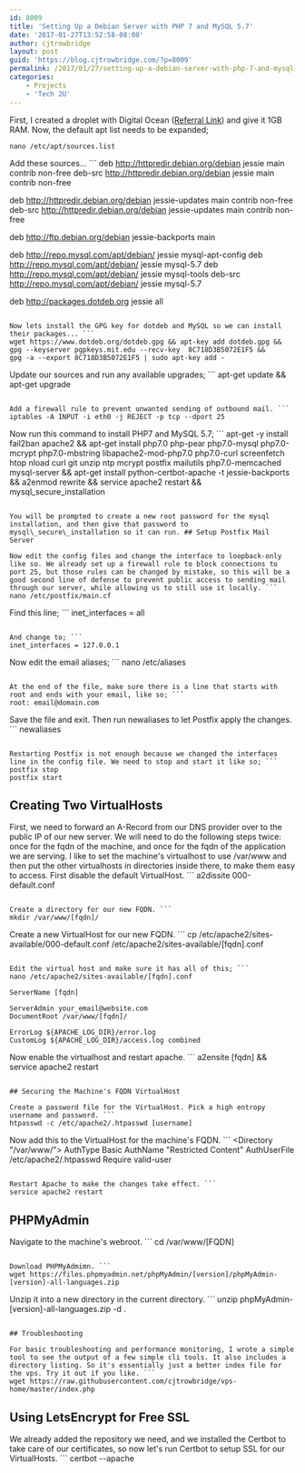 ```yaml
---
id: 8009
title: 'Setting Up a Debian Server with PHP 7 and MySQL 5.7'
date: '2017-01-27T13:52:58-08:00'
author: cjtrowbridge
layout: post
guid: 'https://blog.cjtrowbridge.com/?p=8009'
permalink: /2017/01/27/setting-up-a-debian-server-with-php-7-and-mysql-5-7/
categories:
    - Projects
    - 'Tech 2U'
---
```


First, I created a droplet with Digital Ocean ([Referral Link](https://m.do.co/c/ecb56e953504)) and give it 1GB RAM. Now, the default apt list needs to be expanded;

```
nano /etc/apt/sources.list
```

Add these sources... ```
deb http://httpredir.debian.org/debian jessie main contrib non-free
deb-src http://httpredir.debian.org/debian jessie main contrib non-free

deb http://httpredir.debian.org/debian jessie-updates main contrib non-free
deb-src http://httpredir.debian.org/debian jessie-updates main contrib non-free

deb http://ftp.debian.org/debian jessie-backports main

deb http://repo.mysql.com/apt/debian/ jessie mysql-apt-config
deb http://repo.mysql.com/apt/debian/ jessie mysql-5.7
deb http://repo.mysql.com/apt/debian/ jessie mysql-tools
deb-src http://repo.mysql.com/apt/debian/ jessie mysql-5.7

deb http://packages.dotdeb.org jessie all
```

Now lets install the GPG key for dotdeb and MySQL so we can install their packages... ```
wget https://www.dotdeb.org/dotdeb.gpg && apt-key add dotdeb.gpg &&
gpg --keyserver pgpkeys.mit.edu --recv-key  8C718D3B5072E1F5 &&
gpg -a --export 8C718D3B5072E1F5 | sudo apt-key add -
```

Update our sources and run any available upgrades; ```
apt-get update && apt-get upgrade
```

Add a firewall rule to prevent unwanted sending of outbound mail. ```
iptables -A INPUT -i eth0 -j REJECT -p tcp --dport 25
```

Now run this command to install PHP7 and MySQL 5.7; ```
apt-get -y install fail2ban apache2 && apt-get install php7.0 php-pear php7.0-mysql php7.0-mcrypt php7.0-mbstring libapache2-mod-php7.0 php7.0-curl screenfetch htop nload curl git unzip ntp mcrypt postfix mailutils php7.0-memcached mysql-server && apt-get install python-certbot-apache -t jessie-backports && a2enmod rewrite && service apache2 restart && mysql_secure_installation
```

You will be prompted to create a new root password for the mysql installation, and then give that password to mysql\_secure\_installation so it can run. ## Setup Postfix Mail Server

Now edit the config files and change the interface to loopback-only like so. We already set up a firewall rule to block connections to port 25, but those rules can be changed by mistake, so this will be a good second line of defense to prevent public access to sending mail through our server, while allowing us to still use it locally. ```
nano /etc/postfix/main.cf
```

Find this line; ```
inet_interfaces = all
```

And change to; ```
inet_interfaces = 127.0.0.1
```

Now edit the email aliases; ```
nano /etc/aliases
```

At the end of the file, make sure there is a line that starts with root and ends with your email, like so; ```
root: email@domain.com
```

Save the file and exit. Then run newaliases to let Postfix apply the changes. ```
newaliases
```

Restarting Postfix is not enough because we changed the interfaces line in the config file. We need to stop and start it like so; ```
postfix stop
postfix start
```

## Creating Two VirtualHosts

First, we need to forward an A-Record from our DNS provider over to the public IP of our new server. We will need to do the following steps twice: once for the fqdn of the machine, and once for the fqdn of the application we are serving. I like to set the machine's virtualhost to use /var/www and then put the other virtualhosts in directories inside there, to make them easy to access. First disable the default VirtualHost. ```
a2dissite 000-default.conf
```

Create a directory for our new FQDN. ```
mkdir /var/www/[fqdn]/
```

Create a new VirtualHost for our new FQDN. ```
cp /etc/apache2/sites-available/000-default.conf /etc/apache2/sites-available/[fqdn].conf
```

Edit the virtual host and make sure it has all of this; ```
nano /etc/apache2/sites-available/[fqdn].conf
```

```
ServerName [fqdn]

ServerAdmin your_email@website.com
DocumentRoot /var/www/[fqdn]/

ErrorLog ${APACHE_LOG_DIR}/error.log
CustomLog ${APACHE_LOG_DIR}/access.log combined
```

Now enable the virtualhost and restart apache. ```
a2ensite [fqdn] && service apache2 restart
```

## Securing the Machine's FQDN VirtualHost

Create a password file for the VirtualHost. Pick a high entropy username and password. ```
htpasswd -c /etc/apache2/.htpasswd [username]
```

Now add this to the VirtualHost for the machine's FQDN. ```
<Directory "/var/www/">
      <span class="highlight">AuthType Basic</span>
      <span class="highlight">AuthName "Restricted Content"</span>
      <span class="highlight">AuthUserFile /etc/apache2/.htpasswd</span>
      <span class="highlight">Require valid-user</span>
  </Directory>
```

Restart Apache to make the changes take effect. ```
service apache2 restart
```

## PHPMyAdmin

Navigate to the machine's webroot. ```
cd /var/www/[FQDN]
```

Download PHPMyAdmimn. ```
wget https://files.phpmyadmin.net/phpMyAdmin/[version]/phpMyAdmin-[version]-all-languages.zip
```

Unzip it into a new directory in the current directory. ```
unzip phpMyAdmin-[version]-all-languages.zip -d .
```

## Troubleshooting

For basic troubleshooting and performance monitoring, I wrote a simple tool to see the output of a few simple cli tools. It also includes a directory listing. So it's essentially just a better index file for the vps. Try it out if you like. ```
wget https://raw.githubusercontent.com/cjtrowbridge/vps-home/master/index.php
```

## Using LetsEncrypt for Free SSL

We already added the repository we need, and we installed the Certbot to take care of our certificates, so now let's run Certbot to setup SSL for our VirtualHosts. ```
certbot --apache
```